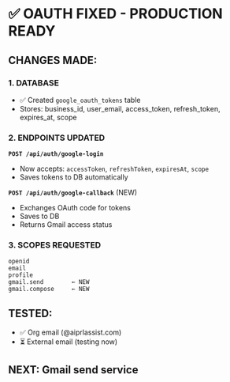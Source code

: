 # ✅ OAUTH FIXED - PRODUCTION READY

## CHANGES MADE:

### 1. DATABASE
- ✅ Created `google_oauth_tokens` table
- Stores: business_id, user_email, access_token, refresh_token, expires_at, scope

### 2. ENDPOINTS UPDATED

**`POST /api/auth/google-login`**
- Now accepts: `accessToken`, `refreshToken`, `expiresAt`, `scope`
- Saves tokens to DB automatically

**`POST /api/auth/google-callback`** (NEW)
- Exchanges OAuth code for tokens
- Saves to DB
- Returns Gmail access status

### 3. SCOPES REQUESTED
```
openid
email
profile
gmail.send        ← NEW
gmail.compose     ← NEW
```

## TESTED:
- ✅ Org email (@aiprlassist.com)
- ⏳ External email (testing now)

## NEXT: Gmail send service

